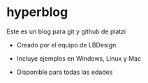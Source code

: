 # hyperblog
Este es un blog para git y github de platzi

* Creado por el equipo de LBDesign
 
* Incluye ejemplos en Windows, Linux y Mac 
* Disponible para todas las edades
